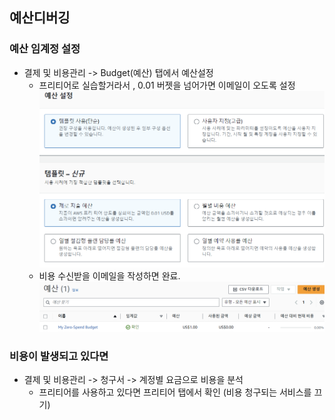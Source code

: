 ## 예산디버깅

### 예산 임계정 설정

- 결제 및 비용관리 -> Budget(예산) 탭에서 예산설정
  - 프리티어로 실습할거라서 , 0.01 버젯을 넘어가면 이메일이 오도록 설정
    ![alt text](image.png)
  - 비용 수신받을 이메일을 작성하면 완료.
    ![alt text](image-1.png)

### 비용이 발생되고 있다면

- 결제 및 비용관리 -> 청구서 -> 계정별 요금으로 비용을 분석
  - 프리티어를 사용하고 있다면 프리티어 탭에서 확인 (비용 청구되는 서비스를 끄기)
